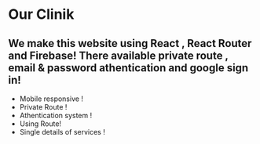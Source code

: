 # Our Clinik

## We make this website using React , React Router and Firebase! There available private route , email & password athentication  and google sign in!

- Mobile responsive !
- Private Route !
- Athentication system !
- Using Route!
- Single details of services !